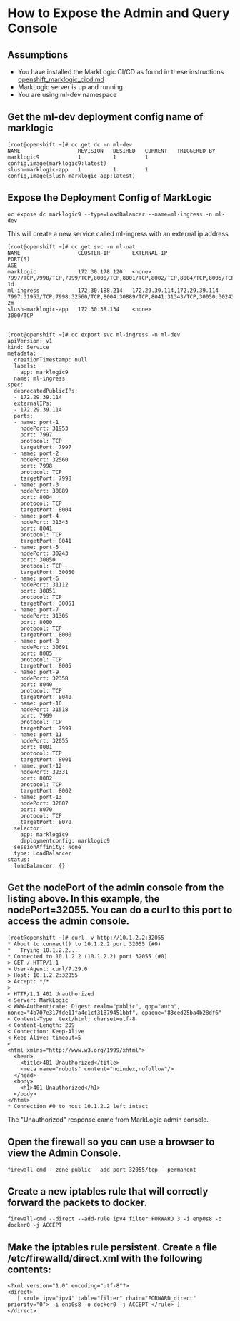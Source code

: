 # How to Expose the Admin and Query Console

## Assumptions
- You have installed the MarkLogic CI/CD as found in these instructions [openshift_marklogic_cicd.md](openshift_marklogic_cicd.md)
- MarkLogic server is up and running.
- You are using ml-dev namespace

## Get the ml-dev deployment config name of marklogic
```
[root@openshift ~]# oc get dc -n ml-dev
NAME                  REVISION   DESIRED   CURRENT   TRIGGERED BY
marklogic9            1          1         1         config,image(marklogic9:latest)
slush-marklogic-app   1          1         1         config,image(slush-marklogic-app:latest)
```

## Expose the Deployment Config of MarkLogic
```
oc expose dc marklogic9 --type=LoadBalancer --name=ml-ingress -n ml-dev
```
This will create a new service called ml-ingress with an external ip address

```
[root@openshift ~]# oc get svc -n ml-uat
NAME                  CLUSTER-IP       EXTERNAL-IP                   PORT(S)                                                                                                                                                                                                AGE
marklogic             172.30.178.120   <none>                        7997/TCP,7998/TCP,7999/TCP,8000/TCP,8001/TCP,8002/TCP,8004/TCP,8005/TCP,8040/TCP,8041/TCP,30050/TCP,30051/TCP,8070/TCP                                                                                 1d
ml-ingress            172.30.188.214   172.29.39.114,172.29.39.114   7997:31953/TCP,7998:32560/TCP,8004:30889/TCP,8041:31343/TCP,30050:30243/TCP,30051:31112/TCP,8000:31305/TCP,8005:30691/TCP,8040:32358/TCP,7999:31518/TCP,8001:32055/TCP,8002:32331/TCP,8070:32607/TCP   2m
slush-marklogic-app   172.30.38.134    <none>                        3000/TCP                                                                                                                                                   
```

##

```
[root@openshift ~]# oc export svc ml-ingress -n ml-dev
apiVersion: v1
kind: Service
metadata:
  creationTimestamp: null
  labels:
    app: marklogic9
  name: ml-ingress
spec:
  deprecatedPublicIPs:
  - 172.29.39.114
  externalIPs:
  - 172.29.39.114
  ports:
  - name: port-1
    nodePort: 31953
    port: 7997
    protocol: TCP
    targetPort: 7997
  - name: port-2
    nodePort: 32560
    port: 7998
    protocol: TCP
    targetPort: 7998
  - name: port-3
    nodePort: 30889
    port: 8004
    protocol: TCP
    targetPort: 8004
  - name: port-4
    nodePort: 31343
    port: 8041
    protocol: TCP
    targetPort: 8041
  - name: port-5
    nodePort: 30243
    port: 30050
    protocol: TCP
    targetPort: 30050
  - name: port-6
    nodePort: 31112
    port: 30051
    protocol: TCP
    targetPort: 30051
  - name: port-7
    nodePort: 31305
    port: 8000
    protocol: TCP
    targetPort: 8000
  - name: port-8
    nodePort: 30691
    port: 8005
    protocol: TCP
    targetPort: 8005
  - name: port-9
    nodePort: 32358
    port: 8040
    protocol: TCP
    targetPort: 8040
  - name: port-10
    nodePort: 31518
    port: 7999
    protocol: TCP
    targetPort: 7999
  - name: port-11
    nodePort: 32055
    port: 8001
    protocol: TCP
    targetPort: 8001
  - name: port-12
    nodePort: 32331
    port: 8002
    protocol: TCP
    targetPort: 8002
  - name: port-13
    nodePort: 32607
    port: 8070
    protocol: TCP
    targetPort: 8070
  selector:
    app: marklogic9
    deploymentconfig: marklogic9
  sessionAffinity: None
  type: LoadBalancer
status:
  loadBalancer: {}
```

## Get the nodePort of the admin console from the listing above. In this example, the nodePort=32055. You can do a curl to this port to access the admin console.

```
[root@openshift ~]# curl -v http://10.1.2.2:32055
* About to connect() to 10.1.2.2 port 32055 (#0)
*   Trying 10.1.2.2...
* Connected to 10.1.2.2 (10.1.2.2) port 32055 (#0)
> GET / HTTP/1.1
> User-Agent: curl/7.29.0
> Host: 10.1.2.2:32055
> Accept: */*
> 
< HTTP/1.1 401 Unauthorized
< Server: MarkLogic
< WWW-Authenticate: Digest realm="public", qop="auth", nonce="4b707e317fde11fa4c1cf31879451bbf", opaque="83ced25ba4b28df6"
< Content-Type: text/html; charset=utf-8
< Content-Length: 209
< Connection: Keep-Alive
< Keep-Alive: timeout=5
< 
<html xmlns="http://www.w3.org/1999/xhtml">
  <head>
    <title>401 Unauthorized</title>
    <meta name="robots" content="noindex,nofollow"/>
  </head>
  <body>
    <h1>401 Unauthorized</h1>
  </body>
</html>
* Connection #0 to host 10.1.2.2 left intact
```

The "Unauthorized" response came from MarkLogic admin console.

## Open the firewall so you can use a browser to view the Admin Console.

```
firewall-cmd --zone public --add-port 32055/tcp --permanent
```

## Create a new iptables rule that will correctly forward the packets to docker.

```
firewall-cmd --direct --add-rule ipv4 filter FORWARD 3 -i enp0s8 -o docker0 -j ACCEPT
```

## Make the iptables rule persistent. Create a file /etc/firewalld/direct.xml with the following contents:

```
<?xml version="1.0" encoding="utf-8"?>
<direct>
   [ <rule ipv="ipv4" table="filter" chain="FORWARD_direct" priority="0"> -i enp0s8 -o docker0 -j ACCEPT </rule> ]
</direct>
```


